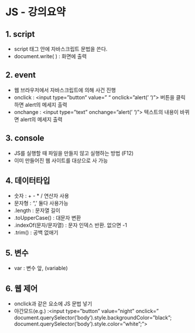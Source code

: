 # JS - 강의요약

## 1. script

- script 태그 안에 자바스크립트 문법을 쓴다.
- document.write( ) :  화면에 출력

## 2. event

- 웹 브라우저에서 자바스크립트에 의해 사건 진행
- onclick : <input type=”button“ value=” “ onclick=”alert(’ ‘)”>
버튼을 클릭하면 alert의 메세지 출력
- onchange : <input type=”text” onchange=”alert(’ ‘)”>
텍스트의 내용이 바뀌면 alert의 메세지 출력

## 3. console

- JS를 실행할 때 파일을 만들지 않고 실행하는 방법 (F12)
- 이미 만들어진 웹 사이트를 대상으로 사 가능

## 4. 데이터타입

- 숫자 : + - * / 연산자 사용
- 문자형 : “,’ 둘다 사용가능
- .length : 문자열 길이
- .toUpperCase() : 대문자 변환  
- .indexOf(문자/문자열) : 문자 인덱스 반환. 없으면 -1
- .trim() : 공백 없애기

## 5. 변수

- var : 변수 앞, (variable)

## 6. 웹 제어

- onclick과 같은 요소에 JS 문법 넣기
- 야간모드(e.g.)
:<input type=”button” value=”night” onclick=”
    document.querySelector(’body’).style.backgroundColor=”black”;
    document.querySelector(’body’).style.color=”white”;”>